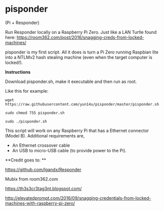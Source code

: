 # pisponder
(Pi + Responder)

Run Responder locally on a Raspberry Pi Zero. Just like a LAN Turtle found here:
https://room362.com/post/2016/snagging-creds-from-locked-machines/



pisponder is my first script. All it does is turn a Pi Zero running Raspbian lite into a NTLMv2 hash stealing machine (even when the target computer is locked!).

**Instructions**

Download pisponder.sh, make it executable and then run as root.

Like this for example:
```
wget https://raw.githubusercontent.com/yun14u/pisponder/master/pisponder.sh

sudo chmod 755 pisponder.sh

sudo ./pisponder.sh
```

This script will work on any Raspberry Pi that has a Ethernet connector (Model B).  Additional requirements are,
* An Ethernet crossover cable
* An USB to micro-USB cable (to provide power to the Pi).

**Credit goes to: **

https://github.com/lgandx/Responder

Mubix from room362.com

https://th3s3cr3tag3nt.blogspot.com/

http://elevatedprompt.com/2016/09/snagging-credentials-from-locked-machines-with-raspberry-pi-zero/
